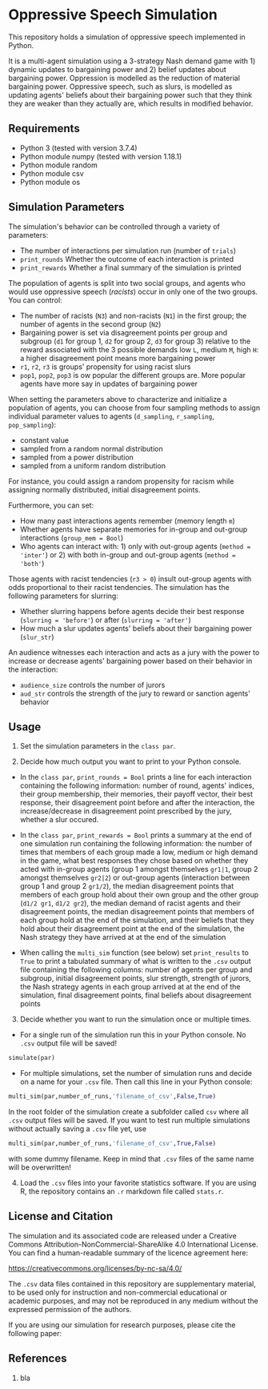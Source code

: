 # Oppressive Speech Simulation

This repository holds a simulation of oppressive speech implemented in Python.

It is a multi-agent simulation using a 3-strategy Nash demand game with 1) dynamic updates to bargaining power and 2) belief updates about bargaining power. Oppression is modelled as the reduction of material bargaining power. Oppressive speech, such as slurs, is modelled as updating agents' beliefs about their bargaining power such that they think they are weaker than they actually are, which results in modified behavior.

## Requirements

* Python 3 (tested with version 3.7.4)
* Python module numpy (tested with version 1.18.1)
* Python module random
* Python module csv
* Python module os

## Simulation Parameters

The simulation's behavior can be controlled through a variety of parameters:
* The number of interactions per simulation run (number of ```trials```)
* ```print_rounds``` Whether the outcome of each interaction is printed
* ```print_rewards``` Whether a final summary of the simulation is printed

The population of agents is split into two social groups, and agents who would use oppressive speech (*racists*) occur in only one of the two groups. You can control:

* The number of racists (```N3```) and non-racists (```N1```) in the first group; the number of agents in the second group (```N2```)
* Bargaining power is set via disagreement points per group and subgroup (```d1``` for group 1, ```d2``` for group 2, ```d3``` for group 3) relative to the reward associated with the 3 possible demands low ```L```, medium ```M```, high ```H```: a higher disagreement point means more bargaining power 
* ```r1```, ```r2```, ```r3``` is groups' propensity for using racist slurs
* ```pop1```, ```pop2```, ```pop3``` is ow popular the different groups are. More popular agents have more say in updates of bargaining power

When setting the parameters above to characterize and initialize a population of agents, you can choose from four sampling methods to assign individual parameter values to agents (```d_sampling```, ```r_sampling```, ```pop_sampling```):

* constant value
* sampled from a random normal distribution
* sampled from a power distribution
* sampled from a uniform random distribution

For instance, you could assign a random propensity for racism while assigning normally distributed, initial disagreement points.

Furthermore, you can set:

* How many past interactions agents remember (memory length ```m```)
* Whether agents have separate memories for in-group and out-group interactions (```group_mem = Bool```)
* Who agents can interact with: 1) only with out-group agents (```method = 'inter'```) or 2) with both in-group and out-group agents (```method = 'both'```)

Those agents with racist tendencies (```r3 > 0```) insult out-group agents with odds proportional to their racist tendencies. The simulation has the following parameters for slurring:

* Whether slurring happens before agents decide their best response (```slurring = 'before'```) or after (```slurring = 'after'```)
* How much a slur updates agents' beliefs about their bargaining power (```slur_str```)

An audience witnesses each interaction and acts as a jury with the power to increase or decrease agents' bargaining power based on their behavior in the interaction:

* ```audience_size``` controls the number of jurors
* ```aud_str``` controls the strength of the jury to reward or sanction agents' behavior

## Usage

1. Set the simulation parameters in the ```class par```.

2. Decide how much output you want to print to your Python console.
*  In the ```class par```, ```print_rounds = Bool``` prints a line for each interaction containing the following information: number of round, agents' indices, their group membership, their memories, their payoff vector, their best response, their disagreement point before and after the interaction, the increase/decrease in disagreement point prescribed by the jury, whether a slur occured.

* In the ```class par```, ```print_rewards = Bool``` prints a summary at the end of one simulation run containing the following information: the number of times that members of each group made a low, medium or high demand in the game, what best responses they chose based on whether they acted with in-group agents (group 1 amongst themselves ```gr1|1```, group 2 amongst themselves ```gr2|2```) or out-group agents (interaction between group 1 and group 2 ```gr1/2```), the median disagreement points that members of each group hold about their own group and the other group (```d1/2 gr1```, ```d1/2 gr2```), the median demand of racist agents and their disagreement points, the median disagreement points that members of each group hold at the end of the simulation, and their beliefs that they hold about their disagreement point at the end of the simulation, the Nash strategy they have arrived at at the end of the simulation

* When calling the ```multi_sim``` function (see below) set ```print_results``` to ```True``` to print a tabulated summary of what is written to the ```.csv``` output file containing the following columns: number of agents per group and subgroup, initial disagreement points, slur strength, strength of jurors, the Nash strategy agents in each group arrived at at the end of the simulation, final disagreement points, final beliefs about disagreement points

3. Decide whether you want to run the simulation once or multiple times.

* For a single run of the simulation run this in your Python console. No ```.csv``` output file will be saved!
```python
simulate(par)
```

* For multiple simulations, set the number of simulation runs and decide on a name for your ```.csv``` file. Then call this line in your Python console:
```python
multi_sim(par,number_of_runs,'filename_of_csv',False,True)
```
In the root folder of the simulation create a subfolder called ```csv``` where all ```.csv``` output files will be saved. If you want to test run multiple simulations without actually saving a ```.csv``` file yet, use
```python
multi_sim(par,number_of_runs,'filename_of_csv',True,False)
```
with some dummy filename. Keep in mind that ```.csv``` files of the same name will be overwritten!

4. Load the ```.csv``` files into your favorite statistics software. If you are using R, the repository contains an ```.r``` markdown file called ```stats.r```.

## License and Citation

The simulation and its associated code are released under a Creative Commons Attribution-NonCommercial-ShareAlike 4.0 International License. You can find a human-readable summary of the licence agreement here:

https://creativecommons.org/licenses/by-nc-sa/4.0/

The ```.csv``` data files contained in this repository are supplementary material, to be used only for instruction and non-commercial educational or academic purposes, and may not be reproduced in any medium without the expressed permission of the authors.

If you are using our simulation for research purposes, please cite the following paper:

## References

1. bla
